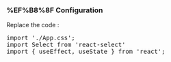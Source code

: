 ### %EF%B8%8F Configuration
Replace the code :
<pre>
import './App.css';
import Select from 'react-select'
import { useEffect, useState } from 'react';
</pre>
